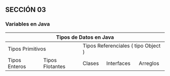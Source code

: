 ## SECCIÓN 03
### Variables en Java

<table>
    <thead>
        <tr>
            <th colspan="5">Tipos de Datos en Java</th>
        </tr>
    </thead>
    <tbody>
        <tr>
            <td colspan="2">Tipos Primitivos</td>
            <td colspan="3">Tipos Referenciales ( tipo Object )</td>
        </tr>
        <tr>
            <td>Tipos Enteros</td>
            <td>Tipos Flotantes</td>
            <td>Clases</td>
            <td>Interfaces</td>
            <td>Arreglos</td>
        <tr>
    </tbody>
</table>